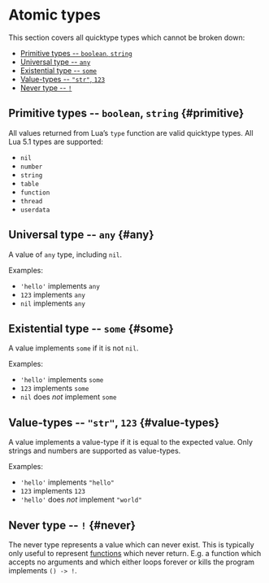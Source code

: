 # Atomic types

This section covers all quicktype types which cannot be broken down:

- [Primitive types -- `boolean`, `string`](#primitive)
- [Universal type -- `any`](#any)
- [Existential type -- `some`](#some)
- [Value-types -- `"str"`, `123`](#value-types)
- [Never type -- `!`](#never)

## Primitive types -- `boolean`, `string` {#primitive}

All values returned from Lua’s `type` function are valid quicktype types.
All Lua 5.1 types are supported:

- `nil`
- `number`
- `string`
- `table`
- `function`
- `thread`
- `userdata`

## Universal type -- `any` {#any}

A value of `any` type, including `nil`.

Examples:

- `'hello'` implements `any`
- `123` implements `any`
- `nil` implements `any`

## Existential type -- `some` {#some}

A value implements `some` if it is not `nil`.

Examples:

- `'hello'` implements `some`
- `123` implements `some`
- `nil` does _not_ implement `some`

## Value-types -- `"str"`, `123` {#value-types}

A value implements a value-type if it is equal to the expected value.
Only strings and numbers are supported as value-types.

Examples:

- `'hello'` implements `"hello"`
- `123` implements `123`
- `'hello'` does _not_ implement `"world"`

## Never type -- `!` {#never}

The never type represents a value which can never exist.
This is typically only useful to represent [functions][functions] which never return.
E.g. a function which accepts no arguments and which either loops forever or kills the program implements `() -> !`.

[functions]: ./composite-types.md#functions-and-methods
